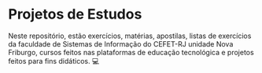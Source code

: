# Projetos de Estudos

Neste repositório, estão exercícios, matérias, apostilas, listas de exercícios da faculdade de Sistemas de Informação do CEFET-RJ unidade Nova Friburgo, cursos feitos nas plataformas de educação tecnológica e projetos feitos para fins didáticos. :computer:
